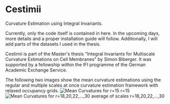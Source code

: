 # Cestimii
Curvature Estimation using Integral Invariants.

Currently, only the code itself is contained in here. In the upcoming days, more details and a proper installation guide will follow. Additionally, I will add parts of the datasets I used in the thesis.

Cestimii is part of the Master's thesis "Integral Invariants for Multiscale Curvature Estimations on Cell Membranes" by Simon Biberger. It was supported by a fellowship within the IFI programme of the German Academic Exchange Service.

The following two images show the mean curvature estimations using the regular and multiple scales at once curvature estimation framework with relaxed occupancy grids.
![Mean Curvatures for r=15](https://user-images.githubusercontent.com/89973708/132211418-41dbc97c-1138-48b1-b18b-8991d5ff8c87.png)
r=15
![Mean Curvatures for r=18,20,22,...,30](https://user-images.githubusercontent.com/89973708/132211425-ad8a623a-36ee-4e30-b62a-f91297d96fdf.png)
average of scales r=18,20,22,...,30
